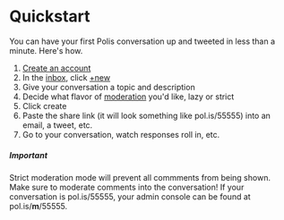 # Quickstart

You can have your first Polis conversation up and tweeted in less than a minute. Here's how.

1. [Create an account](https://pol.is/user/login)
2. In the [inbox](https://pol.is/inbox), click [+new](https://pol.is/conversation/create)
3. Give your conversation a topic and description
4. Decide what flavor of [moderation](../usage/CommentModeration.md) you'd like, lazy or strict
5. Click create
6. Paste the share link (it will look something like pol.is/55555) into an email, a tweet, etc.
7. Go to your conversation, watch responses roll in, etc.

##### Important

Strict moderation mode will prevent all commments from being shown.
Make sure to moderate comments into the conversation!
If your conversation is pol.is/55555, your admin console can be found at pol.is/**m**/55555.

